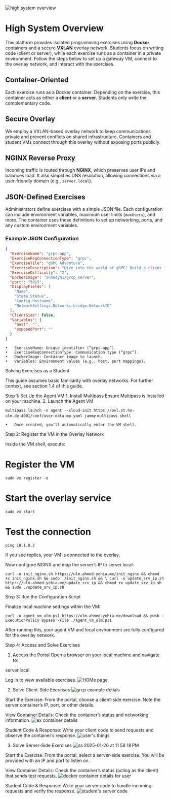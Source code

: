 ![high system overview](https://github.com/user-attachments/assets/3e16e1e8-c002-4311-b371-5f6d70cd7c2a)
# High System Overview

This platform provides isolated programming exercises using **Docker** containers and a secure **VXLAN** overlay network. Students focus on writing code (client or server), while each exercise runs as a container in a private environment. Follow the steps below to set up a gateway VM, connect to the overlay network, and interact with the exercises.



## Container-Oriented

Each exercise runs as a Docker container. Depending on the exercise, this container acts as either a **client** or a **server**. Students only write the complementary code.

## Secure Overlay

We employ a VXLAN-based overlay network to keep communications private and prevent conflicts on shared infrastructure. Containers and student VMs connect through this overlay without exposing ports publicly.

## NGINX Reverse Proxy

Incoming traffic is routed through **NGINX**, which preserves user IPs and balances load. It also simplifies DNS resolution, allowing connections via a user-friendly domain (e.g., `server.local`).

## JSON-Defined Exercises

Administrators define exercises with a simple JSON file. Each configuration can include environment variables, maximum user limits (`maxUsers`), and more. The container uses these definitions to set up networking, ports, and any custom environment variables.

### Example JSON Configuration

```json
{
  "ExerciseName": "grpc-app",
  "ExerciseReqConnectionType": "grpc",
  "ExerciseTile": "gRPC Adventure",
  "ExerciseDescription": "Dive into the world of gRPC! Build a client that connects to a gRPC server and interacts with it to create, fetch, list, and delete users.",
  "ExerciseDifficulty": "2",
  "DockerImage": "ahmedyh1/grcp_server",
  "port": "5015",
  "DisplayFields": [
    "Name",
    "State.Status",
    "Config.Hostname",
    "NetworkSettings.Networks.bridge.NetworkID"
  ],
  "ClientSide": false,
  "Variables": {
    "host": "",
    "exposedPort": ""
  }
}
```

	•	ExerciseName: Unique identifier (“grpc-app”).
	•	ExerciseReqConnectionType: Communication type (“grpc”).
	•	DockerImage: Container image to launch.
	•	Variables: Environment values (e.g., host, port mappings).

Solving Exercises as a Student

This guide assumes basic familiarity with overlay networks. For further context, see section 1.4 of this guide.

Step 1: Set Up the Agent VM
	1.	Install Multipass
Ensure Multipass is installed on your machine.
	2.	Launch the Agent VM

``multipass launch -n agent --cloud-init https://ovl.st.hs-ulm.de:4001/conf/user-data-mp.yaml jammy``
``multipass shell``

	•	Once created, you’ll automatically enter the VM shell.

Step 2: Register the VM in the Overlay Network

Inside the VM shell, execute:

# Register the VM
``sudo vx register -o``

# Start the overlay service
``sudo vx start``

# Test the connection
``ping 10.1.0.2``

If you see replies, your VM is connected to the overlay.

Now configure NGINX and map the server’s IP to server.local:

``curl -o init_nginx.sh https://ulm.ahmed-yehia.me/init_nginx && chmod +x init_nginx.sh && sudo ./init_nginx.sh && \
curl -o update_srv_ip.sh https://ulm.ahmed-yehia.me/update_srv_ip && chmod +x update_srv_ip.sh && sudo ./update_srv_ip.sh``

Step 3: Run the Configuration Script

Finalize local machine settings within the VM:

``curl -o agent_vm_ulm.ps1 https://ulm.ahmed-yehia.me/download && pwsh -ExecutionPolicy Bypass -File ./agent_vm_ulm.ps1``

After running this, your agent VM and local environment are fully configured for the overlay network.

Step 4: Access and Solve Exercises
1.	Access the Portal
Open a browser on your local machine and navigate to:

server.local

Log in to view available exercises.
 ![HOMe page](https://github.com/user-attachments/assets/6d417bfd-fc94-4e78-94f3-5c1457bb7ff2)


2.	Solve Client-Side Exercises
 ![grcp example detials ](https://github.com/user-attachments/assets/251a9ef1-ec5b-4dfe-a367-eac5530c4a86)

Start the Exercise:
From the portal, choose a client-side exercise. Note the server container’s IP, port, or other details.

View Container Details:
Check the container’s status and networking information.
![ex container details ](https://github.com/user-attachments/assets/bdfce7b8-c587-44db-8ec3-ce71b2fdd47e)

Student Code & Response:
Write your client code to send requests and observe the container’s response.
![user's things](https://github.com/user-attachments/assets/a14b3453-dc03-4d16-b42c-5e3f0e2de5ae)

3.	Solve Server-Side Exercises
 ![ss 2025-01-26 at 11 58 18 PM](https://github.com/user-attachments/assets/0cbbe410-0e78-4dc2-ae77-52d89b18f7ae)

Start the Exercise:
From the portal, select a server-side exercise. You will be provided with an IP and port to listen on.

View Container Details:
Check the container’s status (acting as the client) that sends test requests.
![docker container details for user](https://github.com/user-attachments/assets/50b46519-2d5c-4f25-9572-88cfa1b37fd4)

Student Code & Response:
Write your server code to handle incoming requests and verify the response.
![student's server code](https://github.com/user-attachments/assets/616fd1fe-9f16-49ea-a9ec-201d89ac8c7f)

